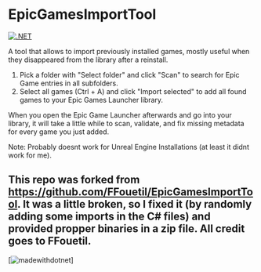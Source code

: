 # EpicGamesImportTool
[![.NET](https://github.com/Letoonik/EpicGamesImportTool/actions/workflows/dotnet.yml/badge.svg)](https://github.com/Letoonik/EpicGamesImportTool/actions/workflows/dotnet.yml)

A tool that allows to import previously installed games, mostly useful when they disappeared from the library after a reinstall.

1. Pick a folder with "Select folder" and click "Scan" to search for Epic Game entries in all subfolders.
2. Select all games (Ctrl + A) and click "Import selected" to add all found games to your Epic Games Launcher library.

When you open the Epic Game Launcher afterwards and go into your library, it will take a little while to scan, validate, and fix missing metadata for every game you just added.

Note: Probably doesnt work for Unreal Engine Installations (at least it didnt work for me).

## This repo was forked from https://github.com/FFouetil/EpicGamesImportTool. It was a little broken, so I fixed it (by randomly adding some imports in the C# files) and provided propper binaries in a zip file. All credit goes to FFouetil.

[![madewithdotnet](https://imgs.search.brave.com/Igu7Nva4_8YCCVnnK1Og1wR3pARpZ6_n5CDazB2C3b8/rs:fit:980:372:1/g:ce/aHR0cDovL2Nkbi5v/bmxpbmV3ZWJmb250/cy5jb20vc3ZnL2lt/Z180MzcwMjMucG5n)]
